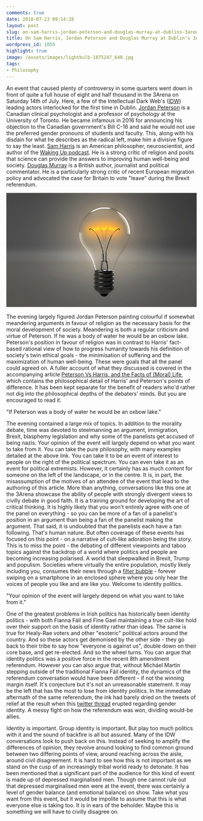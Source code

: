 ```yaml
---
comments: true
date: 2018-07-23 09:14:28
layout: post
slug: on-sam-harris-jordan-peterson-and-douglas-murray-at-dublins-3arena
title: On Sam Harris, Jordan Peterson and Douglas Murray at Dublin's 3Arena. And Why...
wordpress_id: 1055
highlight: true
image: /assets/images/lightbulb-1875247_640.jpg
tags:
- Philosophy
---
```

An event that caused plenty of controversy in some quarters went down in front of quite a full house of eight and half thousand in the 3Arena on Saturday 14th of July. Here, a few of the Intellectual Dark Web's ([IDW](http://intellectualdark.website/)) leading actors interlocked for the first time in Dublin. [Jordan Peterson](https://en.wikipedia.org/wiki/Jordan_Peterson) is a Canadian clinical psychologist and a professor of psychology at the University of Toronto. He became infamous in 2016 for announcing his objection to the Canadian government's Bill C-16 and said he would not use the preferred gender pronouns of students and faculty. This, along with his disdain for what he describes as the radical left, make him a divisive figure to say the least. [Sam Harris](https://en.wikipedia.org/wiki/Sam_Harris) is an American philosopher, neuroscientist, and author of the [Waking Up podcast](https://samharris.org/podcast/). He is a strong critic of religion and posits that science can provide the answers to improving human well-being and society. [Douglas Murray](https://en.wikipedia.org/wiki/Douglas_Murray_(author)) is a British author, journalist and political commentator. He is a particularly strong critic of recent European migration policy and advocated the case for Britain to vote "leave" during the Brexit referendum.

<img alt="Lightbulb" src="/assets/images/lightbulb-1875247_640.jpg" />

The evening largely figured Jordan Peterson painting colourful if somewhat meandering arguments in favour of religion as the necessary basis for the moral development of society. Meandering is both a regular criticism and virtue of Peterson. If he was a body of water he would be an oxbow lake. Peterson's position in favour of religion was in contrast to Harris' fact-based rational view of how to progress humanity towards his definition of society's twin ethical goals - the minimisation of suffering and the maximization of human well-being. These were goals that all the panel could agreed on. A fuller account of what they discussed is covered in the accompanying article [Peterson Vs Harris, and the Facts of (Moral) Life](peterson-vs-harris-and-the-facts-of-moral-life), which contains the philosophical detail of Harris' and Peterson's points of difference. It has been kept separate for the benefit of readers who'd rather not dig into the philosophical depths of the debaters' minds. But you are encouraged to read it.

<p class="nice-quote">"If Peterson was a body of water he would be an oxbow lake."</p>

The evening contained a large mix of topics. In addition to the morality debate, time was devoted to steelmanning an argument, immigration, Brexit, blasphemy legislation and why some of the panelists get accused of being nazis. Your opinion of the event will largely depend on what you want to take from it. You can take the pure philosophy, with many examples detailed at the above link. You can take it to be an event of interest to people on the right of the political spectrum. You can even take it as an event for political extremists. However, it certainly has as much content for someone on the left of the landscape, or in the centre. It is, in part, the misassumption of the motives of an attendee of the event that lead to the authoring of this article. More than anything, conversations like this one at the 3Arena showcase the ability of people with strongly divergent views to civilly debate in good faith. It is a training ground for developing the art of critical thinking. It is highly likely that you won't entirely agree with one of the panel on everything - so you can be more of a fan of a panelist's position in an argument than being a fan of the panelist making the argument. That said, it is undoubted that the panelists each have a fan following. That's human nature. But often coverage of these events has focused on this point - on a narrative of cult-like adoration being the story. This is to miss the point - the debating of different viewpoints and taboo topics against the backdrop of a world where politics and people are becoming increasing polarised. A world that sleepwalked in Brexit, Trump and populism. Societies where virtually the entire population, mostly likely including you, consumes their news through a [filter bubble](https://www.ted.com/talks/eli_pariser_beware_online_filter_bubbles) - forever swiping on a smartphone in an enclosed sphere where you only hear the voices of people you like and are like you. Welcome to identity politics.

<p class="nice-quote">"Your opinion of the event will largely depend on what you want to take from it."</p>

One of the greatest problems in Irish politics has historically been identity politics - with both Fianna Fáil and Fine Gael maintaining a true cult-like hold over their support on the basis of identity rather than ideas. The same is true for Healy-Rae voters and other "esoteric" political actors around the country. And so these actors get demonised by the other side - they go back to their tribe to say how "everyone is against us", double down on their core base, and get re-elected. And so the wheel turns. You can argue that identity politics was a positive force in the recent 8th amendment referendum. However you can also argue that, without Micháel Martin stepping outside of the traditional Fianna Fáil identity, the dynamics of the referendum conversation would have been different - if not the winning margin itself. It's conjecture but it's not an unreasonable statement. It may be the left that has the most to lose from identity politics. In the immediate aftermath of the same referendum, the ink had barely dried on the tweets of relief at the result when this [twitter thread](https://twitter.com/Glinner/status/1002562084784230402) erupted regarding gender identity. A messy fight on how the referendum was won, dividing would-be allies.

Identity is important. Group identity is important. But play too much politics with it and the sound of backfire is all but assured. Many of the IDW conversations look to push back on this. Instead of seeking to amplify the differences of opinion, they revolve around looking to find common ground between two differing points of view, around reaching across the aisle, around civil disagreement. It is hard to see how this is not important as we stand on the cusp of an increasingly tribal world ready to detonate. It has been mentioned that a significant part of the audience for this kind of event is made up of depressed marginalised men. Though one cannot rule out that depressed marginalised men were at the event, there was certainly a level of gender balance (and emotional balance) on show. Take what you want from this event, but it would be impolite to assume that this is what everyone else is taking too. It is in ears of the beholder. Maybe this is something we will have to civilly disagree on.
